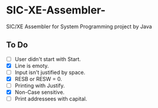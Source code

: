 # SIC-XE-Assembler-

SIC/XE Assembler for System Programming project by Java

## To Do ##

- [ ] User didn't start with Start.
- [x] Line is emoty.
- [ ] Input isn't justified by space.
- [x] RESB or RESW = 0.
- [ ] Printing with Justify.
- [x] Non-Case sensitive.
- [ ] Print addressees with capital.
